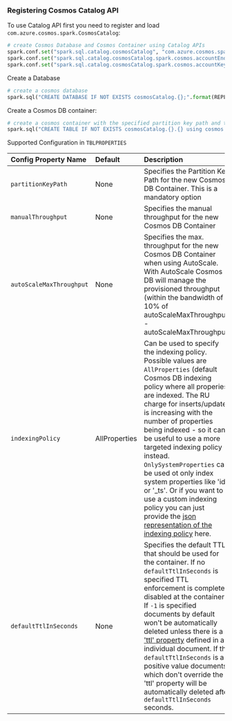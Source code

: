 ### Registering Cosmos Catalog API

To use Catalog API first you need to register and load `com.azure.cosmos.spark.CosmosCatalog`: 
```python
# create Cosmos Database and Cosmos Container using Catalog APIs
spark.conf.set("spark.sql.catalog.cosmosCatalog", "com.azure.cosmos.spark.CosmosCatalog")
spark.conf.set("spark.sql.catalog.cosmosCatalog.spark.cosmos.accountEndpoint", REPLACEME)
spark.conf.set("spark.sql.catalog.cosmosCatalog.spark.cosmos.accountKey", REPLACEME)
```

Create a Database
```python
# create a cosmos database
spark.sql("CREATE DATABASE IF NOT EXISTS cosmosCatalog.{};".format(REPLACEME))
```

Create a Cosmos DB container:
```python
# create a cosmos container with the specified partition key path and throughput
spark.sql("CREATE TABLE IF NOT EXISTS cosmosCatalog.{}.{} using cosmos.oltp TBLPROPERTIES(partitionKeyPath = '/id', manualThroughput = '1100')".format(REPLACEME, REPLACEME))
```

Supported Configuration in `TBLPROPERTIES`

| Config Property Name      | Default | Description |
| :---        |    :----   |         :--- | 
| `partitionKeyPath`     | None    | Specifies the Partition Key Path for the new Cosmos DB Container. This is a mandatory option|
| `manualThroughput`     | None    | Specifies the manual throughput for the new Cosmos DB Container |
| `autoScaleMaxThroughput`     | None    | Specifies the max. throughput for the new Cosmos DB Container when using AutoScale. With AutoScale Cosmos DB will manage the provisioned throughput (within the bandwidth of 10% of autoScaleMaxThroughput - autoScaleMaxThroughput)|
| `indexingPolicy`     | AllProperties    | Can be used to specify the indexing policy. Possible values are `AllProperties` (default Cosmos DB indexing policy where all properies are indexed. The RU charge for inserts/updates is increasing with the number of properties being indexed - so it can be useful to use a more targeted indexing policy instead. `OnlySystemProperties` can be used ot only index system properties like 'id' or '_ts'. Or if you want to use a custom indexing policy you can just provide the [json representation of the indexing policy](https://docs.microsoft.com/azure/cosmos-db/index-policy) here. |
| `defaultTtlInSeconds`     | None    | Specifies the default TTL that should be used for the container. If no `defaultTtlInSeconds` is specified TTL enforcement is completely disabled at the container. If `-1` is specified documents by default won't be automatically deleted unless there is a ['ttl' property](https://docs.microsoft.com/azure/cosmos-db/how-to-access-system-properties-gremlin#time-to-live-ttl) defined in an individual document. If the `defaultTtlInSeconds` is a positive value documents which don't override the 'ttl' property will be automatically deleted after `defaultTtlInSeconds` seconds.|